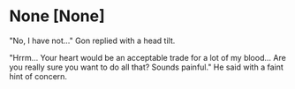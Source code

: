 # None [None]
"No, I have not..." Gon replied with a head tilt.

"Hrrm... Your heart would be an acceptable trade for a lot of my blood... Are you really sure you want to do all that? Sounds painful." He said with a faint hint of concern.
